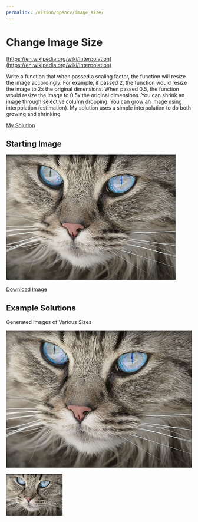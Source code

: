 ```yaml
---
permalink: /vision/opencv/image_size/
---
```


# Change Image Size

[https://en.wikipedia.org/wiki/Interpolation](https://en.wikipedia.org/wiki/Interpolation)

Write a function that when passed a scaling factor, the function will resize the image accordingly. For example, if passed 2, the function would resize the image to 2x the original dimensions. When passed 0.5, the function would resize the image to 0.5x the original dimensions.
You can shrink an image through selective column dropping. You can grow an image using interpolation (estimation). My solution uses a simple interpolation to do both growing and shrinking.


[My Solution](https://github.com/fallscameron01/Resize_Image/blob/master/resize.py)

## Starting Image

![image](https://raw.githubusercontent.com/MissouriMRR/docs/main/subteams/vision/opencv/intro_projects/images/image_size/cat.jpg)

[Download Image](https://raw.githubusercontent.com/MissouriMRR/docs/main/subteams/vision/opencv/intro_projects/images/image_size/cat.jpg)

## Example Solutions

Generated Images of Various Sizes

![image](https://raw.githubusercontent.com/MissouriMRR/docs/main/subteams/vision/opencv/intro_projects/images/image_size/big_cat.jpg)


![image](https://raw.githubusercontent.com/MissouriMRR/docs/main/subteams/vision/opencv/intro_projects/images/image_size/small_cat.jpg)

